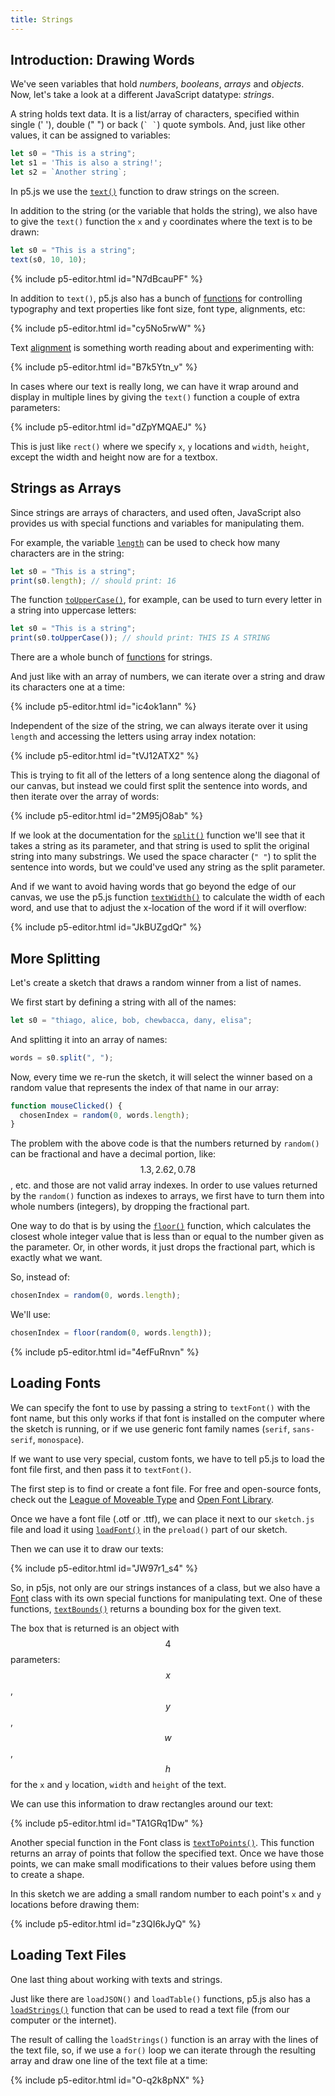 ```yaml
---
title: Strings
---
```

## Introduction: Drawing Words

We've seen variables that hold *numbers*, *booleans*, *arrays* and *objects*. Now, let's take a look at a different JavaScript datatype: *strings*.

A string holds text data. It is a list/array of characters, specified within single (' '), double (" ") or back (``` ` ` ```) quote symbols. And, just like other values, it can be assigned to variables:
```js
let s0 = "This is a string";
let s1 = 'This is also a string!';
let s2 = `Another string`;
```

In p5.js we use the [`text()`](https://p5js.org/reference/#/p5/text) function to draw strings on the screen.

In addition to the string (or the variable that holds the string), we also have to give the `text()` function the `x` and `y` coordinates where the text is to be drawn:
```js
let s0 = "This is a string";
text(s0, 10, 10);
```

{% include p5-editor.html id="N7dBcauPF" %}

In addition to `text()`, p5.js also has a bunch of [functions](https://p5js.org/reference/#group-Typography) for controlling typography and text properties like font size, font type, alignments, etc:

{% include p5-editor.html id="cy5No5rwW" %}

Text [alignment](https://p5js.org/reference/#/p5/textAlign) is something worth reading about and experimenting with:

{% include p5-editor.html id="B7k5Ytn_v" %}

In cases where our text is really long, we can have it wrap around and display in multiple lines by giving the `text()` function a couple of extra parameters:

{% include p5-editor.html id="dZpYMQAEJ" %}

This is just like `rect()` where we specify `x`, `y` locations and `width`, `height`, except the width and height now are for a textbox.

## Strings as Arrays

Since strings are arrays of characters, and used often, JavaScript also provides us with special functions and variables for manipulating them.

For example, the variable [`length`](https://developer.mozilla.org/en-US/docs/Web/JavaScript/Reference/Global_Objects/String/length) can be used to check how many characters are in the string:
```js
let s0 = "This is a string";
print(s0.length); // should print: 16
```

The function [`toUpperCase()`](https://developer.mozilla.org/en-US/docs/Web/JavaScript/Reference/Global_Objects/String/toUpperCase), for example, can be used to turn every letter in a string into uppercase letters:
```js
let s0 = "This is a string";
print(s0.toUpperCase()); // should print: THIS IS A STRING
```

There are a whole bunch of [functions](https://developer.mozilla.org/en-US/docs/Web/JavaScript/Reference/Global_Objects/String) for strings.

And just like with an array of numbers, we can iterate over a string and draw its characters one at a time:

{% include p5-editor.html id="ic4ok1ann" %}

Independent of the size of the string, we can always iterate over it using `length` and accessing the letters using array index notation:

{% include p5-editor.html id="tVJ12ATX2" %}

This is trying to fit all of the letters of a long sentence along the diagonal of our canvas, but instead we could first split the sentence into words, and then iterate over the array of words:

{% include p5-editor.html id="2M95jO8ab" %}

If we look at the documentation for the [`split()`](https://developer.mozilla.org/en-US/docs/Web/JavaScript/Reference/Global_Objects/String/split) function we'll see that it takes a string as its parameter, and that string is used to split the original string into many substrings. We used the space character (`" "`) to split the sentence into words, but we could've used any string as the split parameter.

And if we want to avoid having words that go beyond the edge of our canvas, we use the p5.js function [`textWidth()`](https://p5js.org/reference/#/p5/textWidth) to calculate the width of each word, and use that to adjust the x-location of the word if it will overflow:

{% include p5-editor.html id="JkBUZgdQr" %}

## More Splitting

Let's create a sketch that draws a random winner from a list of names.

We first start by defining a string with all of the names:
```js
let s0 = "thiago, alice, bob, chewbacca, dany, elisa";
```

And splitting it into an array of names:
```js
words = s0.split(", ");
```

Now, every time we re-run the sketch, it will select the winner based on a random value that represents the index of that name in our array:
```js
function mouseClicked() {
  chosenIndex = random(0, words.length);
}
```

The problem with the above code is that the numbers returned by `random()` can be fractional and have a decimal portion, like: $$1.3, 2.62, 0.78$$, etc. and those are not valid array indexes. In order to use values returned by the `random()` function as indexes to arrays, we first have to turn them into whole numbers (integers), by dropping the fractional part.

One way to do that is by using the [`floor()`](https://p5js.org/reference/#/p5/floor) function, which calculates the closest whole integer value that is less than or equal to the number given as the parameter. Or, in other words, it just drops the fractional part, which is exactly what we want.

So, instead of:
```js
chosenIndex = random(0, words.length);
```

We'll use:
```js
chosenIndex = floor(random(0, words.length));
```

{% include p5-editor.html id="4efFuRnvn" %}

## Loading Fonts

We can specify the font to use by passing a string to `textFont()` with the font name, but this only works if that font is installed on the computer where the sketch is running, or if we use generic font family names (`serif`, `sans-serif`, `monospace`).

If we want to use very special, custom fonts, we have to tell p5.js to load the font file first, and then pass it to `textFont()`.

The first step is to find or create a font file. For free and open-source fonts, check out the [League of Moveable Type](https://www.theleagueofmoveabletype.com/) and [Open Font Library](https://fontlibrary.org/).

Once we have a font file (.otf or .ttf), we can place it next to our `sketch.js` file and load it using [`loadFont()`](https://p5js.org/reference/#/p5/loadFont) in the `preload()` part of our sketch.

Then we can use it to draw our texts:

{% include p5-editor.html id="JW97r1_s4" %}

So, in p5js, not only are our strings instances of a class, but we also have a [Font](https://p5js.org/reference/#/p5.Font) class with its own special functions for manipulating text. One of these functions, [`textBounds()`](https://p5js.org/reference/#/p5.Font/textBounds) returns a bounding box for the given text.

The box that is returned is an object with $$4$$ parameters: $$x$$, $$y$$, $$w$$, $$h$$ for the `x` and `y` location, `width` and `height` of the text.

We can use this information to draw rectangles around our text:

{% include p5-editor.html id="TA1GRq1Dw" %}

Another special function in the Font class is [`textToPoints()`](https://p5js.org/reference/#/p5.Font/textToPoints). This function returns an array of points that follow the specified text. Once we have those points, we can make small modifications to their values before using them to create a shape.

In this sketch we are adding a small random number to each point's `x` and `y` locations before drawing them:

{% include p5-editor.html id="z3QI6kJyQ" %}

## Loading Text Files

One last thing about working with texts and strings.

Just like there are `loadJSON()` and `loadTable()` functions, p5.js also has a [`loadStrings()`](https://p5js.org/reference/#/p5/loadStrings) function that can be used to read a text file (from our computer or the internet).

The result of calling the `loadStrings()` function is an array with the lines of the text file, so, if we use a `for()` loop we can iterate through the resulting array and draw one line of the text file at a time:

{% include p5-editor.html id="O-q2k8pNX" %}
